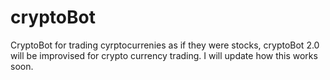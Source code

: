 # cryptoBot
CryptoBot for trading cyrptocurrenies as if they were stocks, cryptoBot 2.0 will be improvised for crypto currency trading.
I will update how this works soon.
